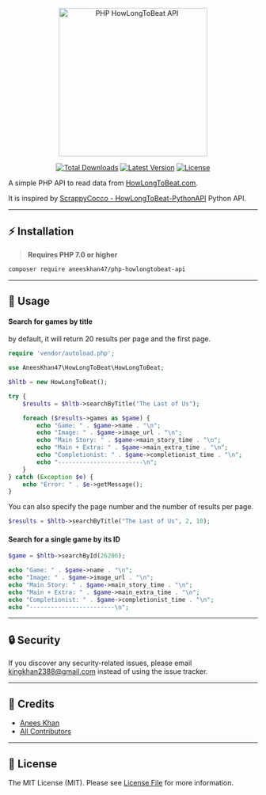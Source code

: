 <p align="center">
    <img src="https://banners.beyondco.de/HowLongToBeat%20PHP%20API.png?theme=light&packageManager=composer+require&packageName=aneeskhan47%2Fphp-howlongtobeat-api&pattern=architect&style=style_1&description=A+PHP+API+wrapper+for+HowLongToBeat.com&md=1&showWatermark=0&fontSize=100px&images=https%3A%2F%2Fwww.php.net%2Fimages%2Flogos%2Fnew-php-logo.svg" height="300" alt="PHP HowLongToBeat API">
    <p align="center">
        <a href="https://packagist.org/packages/aneeskhan47/php-howlongtobeat-api"><img alt="Total Downloads" src="https://img.shields.io/packagist/dt/aneeskhan47/php-howlongtobeat-api"></a>
        <a href="https://packagist.org/packages/aneeskhan47/php-howlongtobeat-api"><img alt="Latest Version" src="https://img.shields.io/packagist/v/aneeskhan47/php-howlongtobeat-api"></a>
        <a href="https://packagist.org/packages/aneeskhan47/php-howlongtobeat-api"><img alt="License" src="https://img.shields.io/packagist/l/aneeskhan47/php-howlongtobeat-api"></a>
    </p>
</p>

A simple PHP API to read data from [HowLongToBeat.com](https://howlongtobeat.com).

It is inspired by [ScrappyCocco - HowLongToBeat-PythonAPI](https://github.com/ScrappyCocco/HowLongToBeat-PythonAPI) Python API.

------

## ⚡️ Installation

> **Requires PHP 7.0 or higher**

```bash
composer require aneeskhan47/php-howlongtobeat-api
```

------

## 🚀 Usage

#### Search for games by title

by default, it will return 20 results per page and the first page.

```php
require 'vendor/autoload.php';

use AneesKhan47\HowLongToBeat\HowLongToBeat;

$hltb = new HowLongToBeat();

try {
    $results = $hltb->searchByTitle("The Last of Us");

    foreach ($results->games as $game) {
        echo "Game: " . $game->name . "\n";
        echo "Image: " . $game->image_url . "\n";
        echo "Main Story: " . $game->main_story_time . "\n";
        echo "Main + Extra: " . $game->main_extra_time . "\n";
        echo "Completionist: " . $game->completionist_time . "\n";
        echo "------------------------\n";
    }
} catch (Exception $e) {
    echo "Error: " . $e->getMessage();
}
```

You can also specify the page number and the number of results per page.

```php
$results = $hltb->searchByTitle("The Last of Us", 2, 10);
```

#### Search for a single game by its ID

```php
$game = $hltb->searchById(26286);

echo "Game: " . $game->name . "\n";
echo "Image: " . $game->image_url . "\n";
echo "Main Story: " . $game->main_story_time . "\n";
echo "Main + Extra: " . $game->main_extra_time . "\n";
echo "Completionist: " . $game->completionist_time . "\n";
echo "------------------------\n";
```

------

## 🔒 Security

If you discover any security-related issues, please email kingkhan2388@gmail.com instead of using the issue tracker.

------

## 🙌 Credits

- [Anees Khan](https://github.com/aneeskhan47)
- [All Contributors](../../contributors)

------

## 📜 License

The MIT License (MIT). Please see [License File](LICENSE.md) for more information.